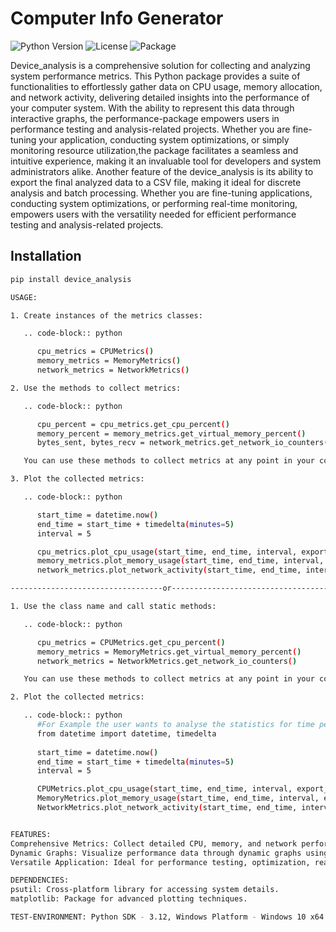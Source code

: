 # Computer Info Generator

![Python Version](https://img.shields.io/badge/python-3.12.svg)
![License](https://img.shields.io/github/license/akhiltodecode/device_analysis/)
![Package](https://img.shields.io/pypi/pyversions/device_analysis)

Device_analysis is a comprehensive solution for collecting and analyzing system performance metrics. 
This Python package provides a suite of functionalities to effortlessly gather data on CPU usage, memory allocation, 
and network activity, delivering detailed insights into the performance of your computer system. With the ability to represent 
this data through interactive graphs, the performance-package empowers users in performance testing and analysis-related projects. 
Whether you are fine-tuning your application, conducting system optimizations, or simply monitoring resource utilization,the package 
facilitates a seamless and intuitive experience, making it an invaluable tool for developers and system administrators alike. 
Another feature of the device_analysis is its ability to export the final analyzed data to a CSV file, 
making it ideal for discrete analysis and batch processing. Whether you are fine-tuning applications, 
conducting system optimizations, or performing real-time monitoring, empowers users with 
the versatility needed for efficient performance testing and analysis-related projects.

## Installation

```bash
pip install device_analysis

USAGE:

1. Create instances of the metrics classes:

   .. code-block:: python

      cpu_metrics = CPUMetrics()
      memory_metrics = MemoryMetrics()
      network_metrics = NetworkMetrics()

2. Use the methods to collect metrics:

   .. code-block:: python

      cpu_percent = cpu_metrics.get_cpu_percent()
      memory_percent = memory_metrics.get_virtual_memory_percent()
      bytes_sent, bytes_recv = network_metrics.get_network_io_counters()

   You can use these methods to collect metrics at any point in your code.

3. Plot the collected metrics:

   .. code-block:: python

      start_time = datetime.now()
      end_time = start_time + timedelta(minutes=5)
      interval = 5

      cpu_metrics.plot_cpu_usage(start_time, end_time, interval, export_csv=True)
      memory_metrics.plot_memory_usage(start_time, end_time, interval, export_csv=True)
      network_metrics.plot_network_activity(start_time, end_time, interval, export_csv=True)

----------------------------------or----------------------------------------------

1. Use the class name and call static methods:

   .. code-block:: python

      cpu_metrics = CPUMetrics.get_cpu_percent()
      memory_metrics = MemoryMetrics.get_virtual_memory_percent()
      network_metrics = NetworkMetrics.get_network_io_counters()

   You can use these methods to collect metrics at any point in your code.

2. Plot the collected metrics:

   .. code-block:: python
      #For Example the user wants to analyse the statistics for time period of 5 minutes, along with csv import:-
      from datetime import datetime, timedelta
      
      start_time = datetime.now()
      end_time = start_time + timedelta(minutes=5)
      interval = 5

      CPUMetrics.plot_cpu_usage(start_time, end_time, interval, export_csv=True)
      MemoryMetrics.plot_memory_usage(start_time, end_time, interval, export_csv=True)
      NetworkMetrics.plot_network_activity(start_time, end_time, interval, export_csv=True)


FEATURES:
Comprehensive Metrics: Collect detailed CPU, memory, and network performance metrics for insightful system analysis.
Dynamic Graphs: Visualize performance data through dynamic graphs using the powerful matplotlib library.
Versatile Application: Ideal for performance testing, optimization, real-time monitoring and importing data in diverse computing environments.

DEPENDENCIES:
psutil: Cross-platform library for accessing system details.
matplotlib: Package for advanced plotting techniques.

TEST-ENVIRONMENT: Python SDK - 3.12, Windows Platform - Windows 10 x64 OS
